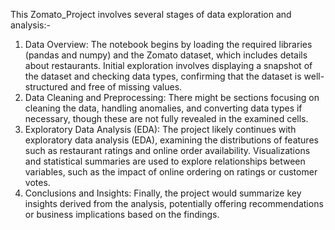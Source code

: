 This Zomato_Project involves several stages of data exploration and analysis:-
1) Data Overview: The notebook begins by loading the required libraries (pandas and numpy) and the Zomato dataset, which includes details about restaurants. Initial exploration involves displaying a snapshot of the dataset and checking data types, confirming that the dataset is well-structured and free of missing values.
2) Data Cleaning and Preprocessing: There might be sections focusing on cleaning the data, handling anomalies, and converting data types if necessary, though these are not fully revealed in the examined cells.
3) Exploratory Data Analysis (EDA): The project likely continues with exploratory data analysis (EDA), examining the distributions of features such as restaurant ratings and online order availability. Visualizations and statistical summaries are used to explore relationships between variables, such as the impact of online ordering on ratings or customer votes.
4) Conclusions and Insights: Finally, the project would summarize key insights derived from the analysis, potentially offering recommendations or business implications based on the findings.
